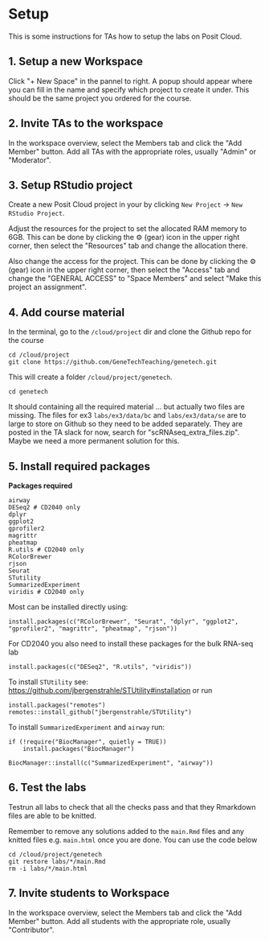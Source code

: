 # Setup

This is some instructions for TAs how to setup the labs on Posit Cloud.

## 1. Setup a new Workspace

Click "+ New Space" in the pannel to right. A popup should appear where you can fill in the name and specify which project to create it under. This should be the same project you ordered for the course. 

## 2. Invite TAs to the workspace

In the workspace overview, select the Members tab and click the "Add Member" button. Add all TAs with the appropriate roles, usually "Admin" or "Moderator". 

## 3. Setup RStudio project

Create a new Posit Cloud project in your by clicking `New Project` -> `New RStudio Project`. 

Adjust the resources for the project to set the allocated RAM memory to 6GB. This can be done by clicking the :gear: (gear) icon in the upper right corner, then select the "Resources" tab and change the allocation there.

Also change the access for the project. This can be done by clicking the :gear: (gear) icon in the upper right corner, then select the "Access" tab and change the "GENERAL ACCESS" to "Space Members" and select "Make this project an assignment". 

## 4. Add course material

In the terminal, go to the `/cloud/project` dir and clone the Github repo for the course

```{bash}
cd /cloud/project
git clone https://github.com/GeneTechTeaching/genetech.git
```

This will create a folder `/cloud/project/genetech`.

```{bash}
cd genetech
```

It should containing all the required material ... but actually two files are missing. The files for ex3 `labs/ex3/data/bc` and `labs/ex3/data/se` are to large to store on Github so they need to be added separately. They are posted in the TA slack for now, search for "scRNAseq_extra_files.zip". Maybe we need a more permanent solution for this.

## 5. Install required packages

**Packages required**

``` 
airway
DESeq2 # CD2040 only
dplyr
ggplot2
gprofiler2
magrittr
pheatmap
R.utils # CD2040 only
RColorBrewer
rjson
Seurat
STutility
SummarizedExperiment
viridis # CD2040 only
```

Most can be installed directly using:

```{r}
install.packages(c("RColorBrewer", "Seurat", "dplyr", "ggplot2", "gprofiler2", "magrittr", "pheatmap", "rjson"))
```

For CD2040 you also need to install these packages for the bulk RNA-seq lab

```{r}
install.packages(c("DESeq2", "R.utils", "viridis"))
```

To install `STUtility` see: https://github.com/jbergenstrahle/STUtility#installation or run

```{r}
install.packages("remotes")
remotes::install_github("jbergenstrahle/STUtility")
```

To install `SummarizedExperiment` and `airway` run:

```{r}
if (!require("BiocManager", quietly = TRUE))
    install.packages("BiocManager")

BiocManager::install(c("SummarizedExperiment", "airway"))
```

## 6. Test the labs

Testrun all labs to check that all the checks pass and that they Rmarkdown files are able to be knitted. 

Remember to remove any solutions added to the `main.Rmd` files and any knitted files e.g. `main.html` once you are done. You can use the code below 

```{bash}
cd /cloud/project/genetech
git restore labs/*/main.Rmd
rm -i labs/*/main.html
```

## 7. Invite students to Workspace

In the workspace overview, select the Members tab and click the "Add Member" button. Add all students with the appropriate role, usually "Contributor". 
